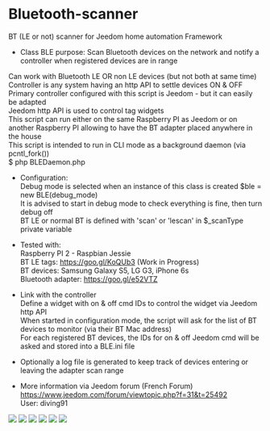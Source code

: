 # Bluetooth-scanner
BT (LE or not) scanner for Jeedom home automation Framework

* Class BLE purpose: Scan Bluetooth devices on the network and notify a controller when registered devices are in range<br/>

Can work with Bluetooth LE OR non LE devices (but not both at same time)<br/>
Controller is any system having an http API to settle devices ON & OFF<br/>
Primary controller configured with this script is Jeedom - but it can easily be adapted<br/>
Jeedom http API is used to control tag widgets<br/>
This script can run either on the same Raspberry PI as Jeedom or on another Raspberry PI allowing to have the BT adapter placed anywhere in the house<br/>
This script is intended to run in CLI mode as a background daemon (via pcntl_fork())<br/>
$ php BLEDaemon.php<br/>

*	Configuration:<br/>
Debug mode is selected when an instance of this class is created $ble = new BLE(debug_mode)<br/>
It is advised to start in debug mode to check everything is fine, then turn debug off<br/>
BT LE or normal BT is defined with 'scan' or 'lescan' in $_scanType private variable<br/>

*	Tested with:<br/>
Raspberry PI 2 - Raspbian Jessie<br/>
BT LE tags: https://goo.gl/KoQUb3 (Work in Progress)<br/>
BT devices: Samsung Galaxy S5, LG G3, iPhone 6s<br/>
Bluetooth adapter: https://goo.gl/e52VTZ<br/>

* Link with the controller<br/>
Define a widget with on & off cmd IDs to control the widget via Jeedom http API<br/>
When started in configuration mode, the script will ask for the list of BT devices to monitor (via their BT Mac address)<br/>
For each registered BT devices, the IDs for on & off Jeedom cmd will be asked and stored into a BLE.ini file<br/>

* Optionally a log file is generated to keep track of devices entering or leaving the adapter scan range<br/>

* More information via Jeedom forum (French Forum)<br/>
https://www.jeedom.com/forum/viewtopic.php?f=31&t=25492<br/>
User: diving91<br/>

<img src=https://github.com/diving91/Bluetooth-scanner/blob/master/onTag.png> <img src=https://github.com/diving91/Bluetooth-scanner/blob/master/offTag.png> <img src=https://github.com/diving91/Bluetooth-scanner/blob/master/onNut.png> <img src=https://github.com/diving91/Bluetooth-scanner/blob/master/offNut.png> <img src=https://github.com/diving91/Bluetooth-scanner/blob/master/onPhone.png> <img src=https://github.com/diving91/Bluetooth-scanner/blob/master/offPhone.png>
